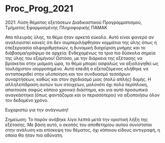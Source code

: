 # Proc_Prog_2021
2021: Λύση θέματος εξετάσεων Διαδικαστικού Προγραμματισμού, Τμήματος Εφαρμοσμένης Πληροφορικής ΠΑΜΑΚ 

Απο πλευράς ύλης, το θέμα ήταν αρκετά εύκολο. Αυτό είναι φανερό αν αναλογιστεί κανείς ότι δεν συμπεριλήφθησαν κομμάτια της ύλης όπως η επεξεργασία αλφαριθμητικών,
η δυναμική διαχείριση μνήμης και το διάβασμα/γράψιμο σε αρχεία: Ενδεχομένως τα τρια πιο δύσκολα σημεία της ύλης του εξαμήνου!
Ωστόσο, με την διάρκεια της εξέτασης να βρίσκεται στην μιάμιση ώρα, το θέμα μπορεί ασφαλώς να αξιολογηθεί ως τουλάχιστον ισορροπημένο. Αυτό επειδή ο εξεταζόμενος
κλήθηκε να ανταποκριθεί στην υλοποίηση και τον συνδυασμό τεσσάρων συναρτήσεων, καθώς και στον σχεδιασμό μιας (πολύ απλής) δομής. 
Η αλληλεπίδραση αυτών των στοιχείων, μολονότι όχι πολύ περίπλοκη, απαιτούσε σαφώς κάποιο χρονικό διάστημα, και για αυτό προσωπικά αναγκάστηκα (όπως φαντάζομαι και 
οι περισσότεροι) να αξιοποιήσω όλον τον δεδομένο χρόνο.

Ευχαριστώ για την ανάγνωση! 

Σημείωση: Το παρόν ανέβηκε λίγα λεπτά μετά την οριστική λήξη της εξέτασης. Με βάση αυτό, ο σκοπός του αποθετηρίου αυτού συνίσταται στην ανάλυση και επίσκεψη του θέματος,
όχι κάποιου είδους αντιγραφή, η οποία θα ήταν πια αδύνατη.
